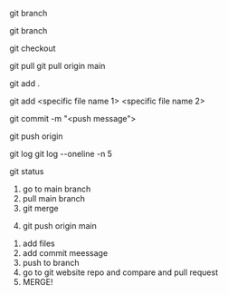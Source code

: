 <!-- Below are the list of commands for Git through Terminal -->

<!-- 1. See Branch -->
git branch

<!-- Create Branch -->
git branch <branch name>

<!-- 2. Switch Branch -->
git checkout <branch name>

<!-- 3. Pull files in the currenct branch -->
git pull
git pull origin main

<!-- 4a. Push ALL updated / new files in the branch -->
git add .
<!-- 4b. Push specific file(s) -->
git add <specific file name 1> <specific file name 2>

<!-- 5. Create PUSH message -->
git commit -m "<push message">

<!-- . Push files to branch -->
git push origin <branch name>

<!-- see commit log -->
git log
git log <branch name> --oneline -n 5

<!-- see status -->
git status

<!-- how to merge branch to main -->
1. go to main branch
2. pull main branch
3. git merge <branch name>
<!-- push merge branch -->
4. git push origin main

<!-- how to create pull request -->
1. add files
2. add commit meessage
3. push to branch
4. go to git website repo and compare and pull request
5. MERGE!